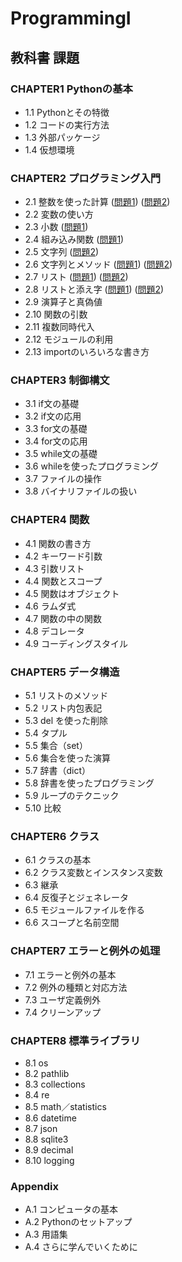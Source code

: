 # ProgrammingI

## 教科書 課題

### CHAPTER1 Pythonの基本

- 1.1 Pythonとその特徴
- 1.2 コードの実行方法
- 1.3 外部パッケージ
- 1.4 仮想環境

### CHAPTER2 プログラミング入門

- 2.1 整数を使った計算 ([問題1](CHAPTER02/Q2_1_1.py)) ([問題2](CHAPTER02/Q2_1_2.py))
- 2.2 変数の使い方 
- 2.3 小数 ([問題1](CHAPTER02/Q2_3_1.py))
- 2.4 組み込み関数 ([問題1](CHAPTER02/Q2_4_1.py))
- 2.5 文字列 ([問題2](CHAPTER02/Q2_5_2.py))
- 2.6 文字列とメソッド ([問題1](CHAPTER02/Q2_6_1.py)) ([問題2](CHAPTER02/Q2_6_2.py))
- 2.7 リスト ([問題1](CHAPTER02/Q2_7_1.py)) ([問題2](CHAPTER02/Q2_7_2.py))
- 2.8 リストと添え字 ([問題1](CHAPTER02/Q2_8_1.py)) ([問題2](CHAPTER02/Q2_8_2.py))
- 2.9 演算子と真偽値
- 2.10 関数の引数
- 2.11 複数同時代入
- 2.12 モジュールの利用
- 2.13 importのいろいろな書き方

### CHAPTER3 制御構文

- 3.1 if文の基礎
- 3.2 if文の応用
- 3.3 for文の基礎
- 3.4 for文の応用
- 3.5 while文の基礎
- 3.6 whileを使ったプログラミング
- 3.7 ファイルの操作
- 3.8 バイナリファイルの扱い

### CHAPTER4 関数

- 4.1 関数の書き方
- 4.2 キーワード引数
- 4.3 引数リスト
- 4.4 関数とスコープ
- 4.5 関数はオブジェクト
- 4.6 ラムダ式
- 4.7 関数の中の関数
- 4.8 デコレータ
- 4.9 コーディングスタイル

### CHAPTER5 データ構造

- 5.1 リストのメソッド
- 5.2 リスト内包表記
- 5.3 del を使った削除
- 5.4 タプル
- 5.5 集合（set）
- 5.6 集合を使った演算
- 5.7 辞書（dict）
- 5.8 辞書を使ったプログラミング
- 5.9 ループのテクニック
- 5.10 比較

### CHAPTER6 クラス

- 6.1 クラスの基本
- 6.2 クラス変数とインスタンス変数
- 6.3 継承
- 6.4 反復子とジェネレータ
- 6.5 モジュールファイルを作る
- 6.6 スコープと名前空間

### CHAPTER7 エラーと例外の処理

- 7.1 エラーと例外の基本
- 7.2 例外の種類と対応方法
- 7.3 ユーザ定義例外
- 7.4 クリーンアップ

### CHAPTER8 標準ライブラリ

- 8.1 os
- 8.2 pathlib
- 8.3 collections
- 8.4 re
- 8.5 math／statistics
- 8.6 datetime
- 8.7 json
- 8.8 sqlite3
- 8.9 decimal
- 8.10 logging

### Appendix

- A.1 コンピュータの基本
- A.2 Pythonのセットアップ
- A.3 用語集
- A.4 さらに学んでいくために
